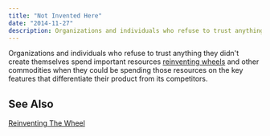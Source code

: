 ```yaml
---
title: "Not Invented Here"
date: "2014-11-27"
description: Organizations and individuals who refuse to trust anything they didn't create themselves spend important resources reinventing wheels and other commodities when they could be spending those resources on the key features that differentiate their product from its competitors.
---
```


Organizations and individuals who refuse to trust anything they didn't create themselves spend important resources [reinventing wheels](http://deviq.com/reinventing-the-wheel) and other commodities when they could be spending those resources on the key features that differentiate their product from its competitors.

## See Also

[Reinventing The Wheel](http://deviq.com/reinventing-the-wheel)
